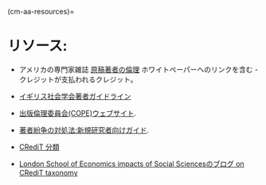 (cm-aa-resources)=
# リソース:
* アメリカの専門家雑誌 [原稿著者の倫理](https://www.aje.com/en/arc/ethics-manuscript-authorship/e) ホワイトペーパーへのリンクを含む - クレジットが支払われるクレジット。

* [イギリス社会学会著者ガイドライン](https://www.britsoc.co.uk/publications/guidelines-reports/authorship-guidelines.aspx)

* [出版倫理委員会(COPE)ウェブサイト](https://publicationethics.org/).

* [著者紛争の対処法:新規研究者向けガイド](https://publicationethics.org/files/2003pdf12_0.pdf).

* [CRediT 分類](https://casrai.org/credit/)

* [London School of Economics impacts of Social Sciencesのブログ on CRediT taxonomy](https://blogs.lse.ac.uk/impactofsocialsciences/2020/01/20/credit-check-should-we-welcome-tools-to-differentiate-the-contributions-made-to-academic-papers/)



